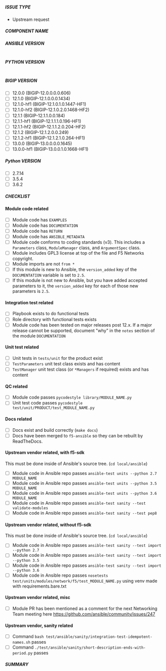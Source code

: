 <!--- Verify first that your issue/request is not already reported in GitHub -->

##### ISSUE TYPE
<!--- Pick one below and delete the rest: -->
 - Upstream request

##### COMPONENT NAME
<!--- Name of the module/role/task -->

##### ANSIBLE VERSION
<!--- Paste verbatim output from “ansible --version” between quotes below -->
```

```

##### PYTHON VERSION
<!--- Paste verbatim output from “python -V” between quotes below -->
```

```

##### BIGIP VERSION
<!---
Paste a list of BIG-IP versions this was tested on.
This is usually reflected in the playbook that runs the functional test.

Check the tested versions
-->
- [ ] 12.0.0 (BIGIP-12.0.0.0.0.606)
- [ ] 12.1.0 (BIGIP-12.1.0.0.0.1434)
- [ ] 12.1.0-hf1 (BIGIP-12.1.0.1.0.1447-HF1)
- [ ] 12.1.0-hf2 (BIGIP-12.1.0.2.0.1468-HF2)
- [ ] 12.1.1 (BIGIP-12.1.1.0.0.184)
- [ ] 12.1.1-hf1 (BIGIP-12.1.1.1.0.196-HF1)
- [ ] 12.1.1-hf2 (BIGIP-12.1.1.2.0.204-HF2)
- [ ] 12.1.2 (BIGIP-12.1.2.0.0.249)
- [ ] 12.1.2-hf1 (BIGIP-12.1.2.1.0.264-HF1)
- [ ] 13.0.0 (BIGIP-13.0.0.0.0.1645)
- [ ] 13.0.0-hf1 (BIGIP-13.0.0.1.0.1668-HF1)

##### Python VERSION
<!---
Paste a list of Python versions this was tested on.

Check the tested versions
-->
- [ ] 2.7.14
- [ ] 3.5.4
- [ ] 3.6.2

##### CHECKLIST
<!---
Ensure all the following are complete
-->
#### Module code related
- [ ] Module code has `EXAMPLES`
- [ ] Module code has `DOCUMENTATION`
- [ ] Module code has `RETURN`
- [ ] Module code has `ANSIBLE_METADATA`
- [ ] Module code conforms to coding standards (v3). This includes a `Parameters` class, `ModuleManager` class, and `ArgumentSpec` class.
- [ ] Module includes GPL3 license at top of the file and F5 Networks copyright.
- [ ] Module imports are not `from *`
- [ ] If this module is new to Ansible, the `version_added` key of the `DOCUMENTATION` variable is set to `2.5`.
- [ ] If this module is not new to Ansible, but you have added accepted parameters to it, the `version_added` key for each of those new parameters is `2.5`.

#### Integration test related
- [ ] Playbook exists to do functional tests
- [ ] Role directory with functional tests exists
- [ ] Module code has been tested on major releases post 12.x. If a major release cannot be supported, document "why" in the `notes` section of the module 
`DOCUMENTATION`

#### Unit test related
- [ ] Unit tests in `tests/unit` for the product exist
- [ ] `TestParameters` unit test class exists and has content
- [ ] `TestManager` unit test class (or `*Managers` if required) exists and has content

#### QC related
- [ ] Module code passes `pycodestyle library/MODULE_NAME.py`
- [ ] Unit test code passes `pycodestyle test/unit/PRODUCT/test_MODULE_NAME.py`

#### Docs related
- [ ] Docs exist and build correctly (`make docs`)
- [ ] Docs have been merged to `f5-ansible` so they can be rebuilt by ReadTheDocs.

#### Upstream vendor related, with f5-sdk

This must be done inside of Ansible's source tree. (`cd local/ansible`)

- [ ] Module code in Ansible repo passes `ansible-test units --python 2.7 MODULE_NAME`
- [ ] Module code in Ansible repo passes `ansible-test units --python 3.5 MODULE_NAME`
- [ ] Module code in Ansible repo passes `ansible-test units --python 3.6 MODULE_NAME`
- [ ] Module code in Ansible repo passes `ansible-test sanity --test validate-modules`
- [ ] Module code in Ansible repo passes `ansible-test sanity --test pep8`

#### Upstream vendor related, without f5-sdk

This must be done inside of Ansible's source tree. (`cd local/ansible`) 

- [ ] Module code in Ansible repo passes `ansible-test sanity --test import --python 2.7`
- [ ] Module code in Ansible repo passes `ansible-test sanity --test import --python 3.5`
- [ ] Module code in Ansible repo passes `ansible-test sanity --test import --python 3.6`
- [ ] Module code in Ansible repo passes `nosetests test/units/modules/network/f5/test_MODULE_NAME.py` using venv made with requirements.bare.txt

#### Upstream vendor related, misc
- [ ] Module PR has been mentioned as a comment for the next Networking Team meeting here https://github.com/ansible/community/issues/247

#### Upstream vendor, sanity related
- [ ] Command `bash test/ansible/sanity/integration-test-idempotent-names.sh` passes
- [ ] Command `./test/ansible/sanity/short-description-ends-with-period.py` passes

##### SUMMARY
<!--- Explain the problem briefly -->
